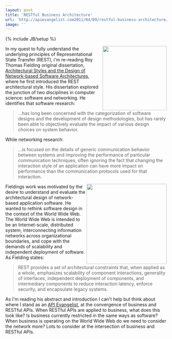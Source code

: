 ```yaml
---
layout: post
title: 'RESTful Business Architecture'
url: 'http://apievangelist.com2011/04/09/restful-business-architecture/'
image: ''
---
```

{% include JB/setup %}
<img src="http://kinlane-productions.s3.amazonaws.com/api-evangelist/blueprints.jpg"  width="200" align="right" />In my quest to fully understand the underlying principles of Representational State Transfer (REST), i'm re-reading Roy Thomas Fielding original dissertation, <a title="Architectural Styles and the Design of Network-based Software Architecture" href="http://www.ics.uci.edu/~fielding/pubs/dissertation/top.htm">Architectural Styles and the Design of Network-based Software Architectures</a>, where he first introduced the REST architectural style.
His dissertation explored the junction of two disciplines in computer science: software and networking.
He identifies that software research:
<blockquote>
     ...has long been concerned with the categorization of software designs and the development of design methodologies, but has rarely been able to objectively evaluate the impact of various design choices on system behavior.
</blockquote>While networking research:
<blockquote>
     ...is focused on the details of generic communication behavior between systems and improving the performance of particular communication techniques, often ignoring the fact that changing the interaction style of an application can have more impact on performance than the communication protocols used for that interaction.
</blockquote><img src="http://kinlane-productions.s3.amazonaws.com/api-evangelist/parthenon.jpg"  width="250" align="right" /> Fieldings work was motivated by the desire to understand and evaluate the architectural design of network-based application software. He wanted to rethink software design in the context of the World Wide Web.
The World Wide Web is intended to be an Internet-scale, distributed system, interconnecting information networks across organizational boundaries, and cope with the demands of scalability and independent deployment of software.
As Fielding states:
<blockquote>
     REST provides a set of architectural constraints that, when applied as a whole, emphasizes scalability of component interactions, generality of interfaces, independent deployment of components, and intermediary components to reduce interaction latency, enforce security, and encapsulate legacy systems.
</blockquote>As I'm reading his abstract and introduction I can't help but think about where I stand as an <a title="API Evangelist" href="http://blog.apievangelist.com/2011/04/09/api-evangelism-vs-developer-evangelism/">API Evangelist</a>, at the convergence of business and RESTful APIs.
When RESTful APIs are applied to business, what does this look like? Is business currently restricted in the same ways as software? When business is operating on the World Wide Web do we need to consider the network more?
Lots to consider at the intersection of business and RESTful APIs.

